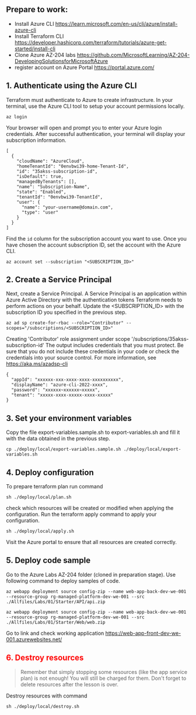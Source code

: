 ## Prepare to work:
 * Install Azure CLI https://learn.microsoft.com/en-us/cli/azure/install-azure-cli
 * Install Terraform CLI https://developer.hashicorp.com/terraform/tutorials/azure-get-started/install-cli
 * Clone Azure AZ-204 labs https://github.com/MicrosoftLearning/AZ-204-DevelopingSolutionsforMicrosoftAzure
 * register account on Azure Portal https://portal.azure.com/
 
## 1. Authenticate using the Azure CLI
Terraform must authenticate to Azure to create infrastructure.
In your terminal, use the Azure CLI tool to setup your account permissions locally.
```shell
az login
```
Your browser will open and prompt you to enter your Azure login credentials. After successful authentication, 
your terminal will display your subscription information.
```shell
[
  {
    "cloudName": "AzureCloud",
    "homeTenantId": "0envbwi39-home-Tenant-Id",
    "id": "35akss-subscription-id",
    "isDefault": true,
    "managedByTenants": [],
    "name": "Subscription-Name",
    "state": "Enabled",
    "tenantId": "0envbwi39-TenantId",
    "user": {
      "name": "your-username@domain.com",
      "type": "user"
    }
  }
]
```
Find the `id` column for the subscription account you want to use.
Once you have chosen the account subscription ID, set the account with the Azure CLI.
```shell
az account set --subscription "<SUBSCRIPTION_ID>"
```

## 2. Create a Service Principal
Next, create a Service Principal. A Service Principal is an application within Azure Active Directory with the authentication tokens Terraform needs to perform actions on your behalf. Update the <SUBSCRIPTION_ID> with the subscription ID you specified in the previous step.
```shell
az ad sp create-for-rbac --role="Contributor" --scopes="/subscriptions/<SUBSCRIPTION_ID>"
```
Creating 'Contributor' role assignment under scope '/subscriptions/35akss-subscription-id'
The output includes credentials that you must protect. Be sure that you do not include these credentials in your code or check the credentials into your source control. For more information, see https://aka.ms/azadsp-cli
```shell
{
  "appId": "xxxxxx-xxx-xxxx-xxxx-xxxxxxxxxx",
  "displayName": "azure-cli-2022-xxxx",
  "password": "xxxxxx~xxxxxx~xxxxx",
  "tenant": "xxxxx-xxxx-xxxxx-xxxx-xxxxx"
}
```
## 3. Set your environment variables
Copy the file export-variables.sample.sh to export-variables.sh  and fill it with the data obtained in the previous step.
```shell
cp ./deploy/local/export-variables.sample.sh ./deploy/local/export-variables.sh
```
## 4. Deploy configuration
To prepare terraform plan run command
```shell
sh ./deploy/local/plan.sh
```
check which resources will be created or modified when applying the configuration.
Run the terraform apply command to apply your configuration.
```shell
sh ./deploy/local/apply.sh
```
Visit the Azure portal to ensure that all resources are created correctly.
## 5. Deploy code sample
Go to the Azure Labs AZ-204 folder (cloned in preparation stage).
Use following command to deploy samples of code.
```shell
az webapp deployment source config-zip --name web-app-back-dev-we-001 --resource-group rg-managed-platform-dev-we-001 --src ./Allfiles/Labs/01/Starter/API/api.zip

az webapp deployment source config-zip --name web-app-back-dev-we-001 --resource-group rg-managed-platform-dev-we-001 --src ./Allfiles/Labs/01/Starter/Web/web.zip
```
Go to link and check working application
https://web-app-front-dev-we-001.azurewebsites.net/

## <span style="color:red"> 6. Destroy resources
> Remember that simply stopping some resources (like the app service plan) is not enough! You will still be charged for them. Don't forget to delete resources after the lesson is over.

Destroy resources with command
```shell
sh ./deploy/local/destroy.sh
```
